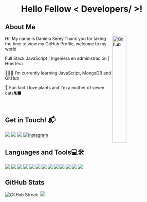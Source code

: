 <h1 align="center"> Hello Fellow < Developers/ >!</h1>
<h2> About Me </h2>
<img width="30%" align="right" alt="Github" src= "https://media.giphy.com/media/v1.Y2lkPTc5MGI3NjExbWNrOHV1NnJldHF4YzljeTh3NDdkYTVjbzlvdTZyNjkzbzdqZGdrNiZlcD12MV9pbnRlcm5hbF9naWZfYnlfaWQmY3Q9cw/ZvdMvotcDUKTrBI2w5/giphy.gif"/> 
<div><p>Hi! My name is Daniela Serey.Thank you for taking the time to view my GitHub Profile, welcome to my world</p>
<p> Full Stack JavaScript | Ingeniera en administración | Huertera</p>

👩🏼‍💻 I’m currently learning JavaScript, MongoDB and GitHub
  
🌱 Fun fact:I love plants and I'm a mother of seven cats🐈‍⬛

<br>
<h2>Get in Touch! 📬</h2>
<p>
<a target="_blank" href="https://www.linkedin.com/in/dserey/"><img src="https://img.shields.io/badge/-LinkedIn-000000?style=for-the-badge&logo=Linkedin&logoColor=white"></img></a>
<a target="_blank" href="mailto:dsereycamus@gmail.com"
><img src="https://img.shields.io/badge/-Gmail-000000?style=for-the-badge&logo=gmail&logoColor=white"></img></a>
<a target="_blank" href="https://github.com/dsereycamus"
><img src="https://img.shields.io/badge/-GitHub-000000?style=for-the-badge&logo=Github&logoColor=white"></img></a>
  <a href="https://instagram.com/dnla_sry" target="_blank">
<img src=https://img.shields.io/badge/Instagram-000000?style=for-the-badge&logo=instagram&logoColor=white alt=instagram style="margin-bottom: 5px;" />
</a>
</p>

<h2>Languages and Tools💻🛠</h2>
<img src="https://img.shields.io/badge/-HTML-E34F26?style=for-the-badge&logo=HTML5&logoColor=white"></img>
<img src="https://img.shields.io/badge/-CSS-1572B6?style=for-the-badge&logo=CSS3&logoColor=white"></img>
<img src="https://img.shields.io/badge/-Bootstrap-7952B3?style=for-the-badge&logo=bootstrap&logoColor=white"></img>
<img src="https://img.shields.io/badge/-JavaScript-F7DF1E?style=for-the-badge&logo=JavaScript&logoColor=white"></img>
<img src="https://img.shields.io/badge/-MongoDB-47A248?style=for-the-badge&logo=MongoDB&logoColor=white"></img>
<img src="https://img.shields.io/badge/-ExpressJS-000000?style=for-the-badge&logo=Express&logoColor=white"></img>
<img src="https://img.shields.io/badge/-React-61DAFB?style=for-the-badge&logo=React&logoColor=white"></img>
<img src="https://img.shields.io/badge/-Node.js-339933?style=for-the-badge&logo=node.js&logoColor=white"></img>
<img src="https://img.shields.io/badge/-Git-F05032?style=for-the-badge&logo=Git&logoColor=white"></img>
<img src="https://img.shields.io/badge/-Postman-FF6C37?style=for-the-badge&logo=Postman&logoColor=white"></img>
<img src="https://img.shields.io/badge/-Jira-0052CC?style=for-the-badge&logo=jira&logoColor=white"></img>
<img src="https://img.shields.io/badge/-Miro-050038?style=for-the-badge&logo=miro&logoColor=white"></img>
<img src="https://img.shields.io/badge/Visual%20Studio%20Code-007ACC.svg?style=for-the-badge&logo=visual-studio-code&logoColor=white""></img>
<br>

<h2>GitHub Stats</h2>
<p><img src="https://github-readme-streak-stats.herokuapp.com?user=dsereycamus&theme=transparent" alt="GitHub Streak" />
&nbsp;<img src="https://github-readme-stats.vercel.app/api?username=dsereycamus&show_icons=true&theme=light&locale=en&rank_icon=github"/></p>

<!--   
<a href="mailto:dsereycamus@gmail.com"><img src="https://img.shields.io/badge/-dsereycamus@gmail.com-D14836?style=for-the-badge&logo=Gmail&logoColor=white"/></a>
**Github Stats:**
<p>
 <img src="https://github-readme-stats.vercel.app/api/top-langs/?username=dsereycamus&count_private=true&theme=ligth">
 <p align="center">
  <a href="https://github.com/DenverCoder1/readme-typing-svg"><img src="https://readme-typing-svg.herokuapp.com?font=Time+New+Roman&color=cyan&size=25&center=true&vCenter=true&width=600&height=100&lines=Welcome+to+my+Github+profile;Full+Stack+Developer;Love+to+learn+new+stuffs..<3"></a>
</p>
</p>-->
   

